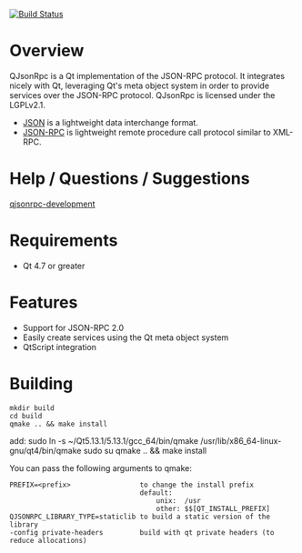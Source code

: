[![Build Status](https://drone.io/bitbucket.org/devonit/qjsonrpc/status.png)](https://drone.io/bitbucket.org/devonit/qjsonrpc/latest)

Overview
=======

QJsonRpc is a Qt implementation of the JSON-RPC protocol.
It integrates nicely with Qt, leveraging Qt's meta object system in order
to provide services over the JSON-RPC protocol. QJsonRpc is licensed under
the LGPLv2.1.

- [JSON](http://www.json.org/) is a lightweight data interchange format.
- [JSON-RPC](http://jsonrpc.org/) is lightweight remote procedure call protocol similar to XML-RPC.

Help / Questions / Suggestions
============
[qjsonrpc-development](http://groups.google.com/group/qjsonrpc-development)

Requirements
============

- Qt 4.7 or greater

Features
========

- Support for JSON-RPC 2.0
- Easily create services using the Qt meta object system
- QtScript integration

Building
========

    mkdir build
    cd build
    qmake .. && make install
add:
sudo ln -s ~/Qt5.13.1/5.13.1/gcc_64/bin/qmake /usr/lib/x86_64-linux-gnu/qt4/bin/qmake
sudo su
qmake .. && make install


You can pass the following arguments to qmake:

    PREFIX=<prefix>                 to change the install prefix
                                    default:
                                        unix:  /usr
                                        other: $$[QT_INSTALL_PREFIX]
    QJSONRPC_LIBRARY_TYPE=staticlib to build a static version of the library
    -config private-headers         build with qt private headers (to reduce allocations)
